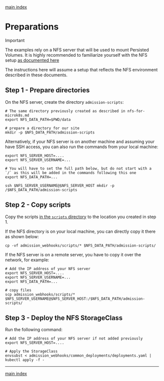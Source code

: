 [main index](../README.md)

# Preparations

> [!IMPORTANT]
> The examples rely on a NFS server that will be used to mount Persisted Volumes. It is highly recommended to familiarize yourself with the NFS setup [as documented here](../persisted_volumes/README.md)
>
> The instructions here will assume a setup that reflects the NFS environment described in these documents.

## Step 1 - Prepare directories

On the NFS server, create the directory `admission-scripts`:

```shell
# The same directory previously created as described in nfs-for-microk8s.md
export NFS_DATA_PATH=$PWD/data

# prepare a directory for our site
mkdir -p $NFS_DATA_PATH/admission-scripts
```

Alternatively, if your NFS server is on another machine and assuming your have SSH access, you can also run the commands from your local machine:

```shell
export NFS_SERVER_HOST=....
export NFS_SERVER_USERNAME=...

# You will have to set the full path below, but do not start with a `/` as this will be added in the commands following this one
export NFS_DATA_PATH=...

ssh $NFS_SERVER_USERNAME@$NFS_SERVER_HOST mkdir -p /$NFS_DATA_PATH/admission-scripts
```

## Step 2 - Copy scripts

Copy the scripts [in the `scripts` directory](./scripts/) to the location you created in step 1.

If the NFS directory is on your local machine, you can directly copy it there as shown below:

```shell
cp -vf admission_webhooks/scripts/* $NFS_DATA_PATH/admission-scripts/
```

If the NFS server is on a remote server, you have to copy it over the network, for example:

```shell
# Add the IP address of your NFS server
export NFS_SERVER_HOST=....
export NFS_SERVER_USERNAME=... 
export NFS_DATA_PATH=...

# copy files
scp admission_webhooks/scripts/*  $NFS_SERVER_USERNAME@$NFS_SERVER_HOST:/$NFS_DATA_PATH/admission-scripts/
```

## Step 3 - Deploy the NFS StorageClass

Run the following command:

```shell
# Add the IP address of your NFS server if not added previously
export NFS_SERVER_HOST=....

# Apply the StorageClass
envsubst < admission_webhooks/common_deployments/deployments.yaml | kubectl apply -f -
```

<hr />

[main index](../README.md)

